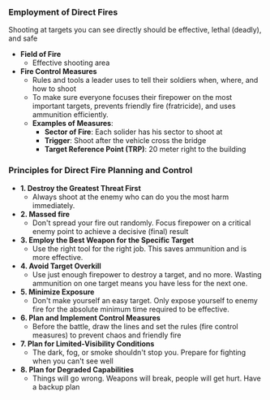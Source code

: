 
### Employment of Direct Fires

Shooting at targets you can see directly should be effective, lethal (deadly), and safe

*   **Field of Fire**
    *   Effective shooting area
*   **Fire Control Measures**
    *   Rules and tools a leader uses to tell their soldiers when, where, and how to shoot
    *   To make sure everyone focuses their firepower on the most important targets, prevents friendly fire (fratricide), and uses ammunition efficiently.
    *   **Examples of Measures**:
        *   **Sector of Fire**: Each solider has his sector to shoot at
        *   **Trigger**: Shoot after the vehicle cross the bridge
        *   **Target Reference Point (TRP)**: 20 meter right to the building




### Principles for Direct Fire Planning and Control

*   **1. Destroy the Greatest Threat First**
    *   Always shoot at the enemy who can do you the most harm immediately.
*   **2. Massed fire**
    *   Don't spread your fire out randomly. Focus firepower on a critical enemy point to achieve a decisive (final) result
*   **3. Employ the Best Weapon for the Specific Target**
    *   Use the right tool for the right job. This saves ammunition and is more effective.
*   **4. Avoid Target Overkill**
    *   Use just enough firepower to destroy a target, and no more. Wasting ammunition on one target means you have less for the next one.
*   **5. Minimize Exposure**
    *   Don't make yourself an easy target. Only expose yourself to enemy fire for the absolute minimum time required to be effective.
*   **6. Plan and Implement Control Measures**
    *   Before the battle, draw the lines and set the rules (fire control measures) to prevent chaos and friendly fire
*   **7. Plan for Limited-Visibility Conditions**
    *   The dark, fog, or smoke shouldn't stop you. Prepare for fighting when you can't see well
*   **8. Plan for Degraded Capabilities**
    *   Things will go wrong. Weapons will break, people will get hurt. Have a backup plan